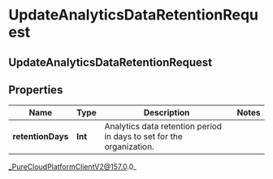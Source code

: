 # UpdateAnalyticsDataRetentionRequest

## UpdateAnalyticsDataRetentionRequest

## Properties

|Name | Type | Description | Notes|
|------------ | ------------- | ------------- | -------------|
| **retentionDays** | **Int** | Analytics data retention period in days to set for the organization. | |



_PureCloudPlatformClientV2@157.0.0_
